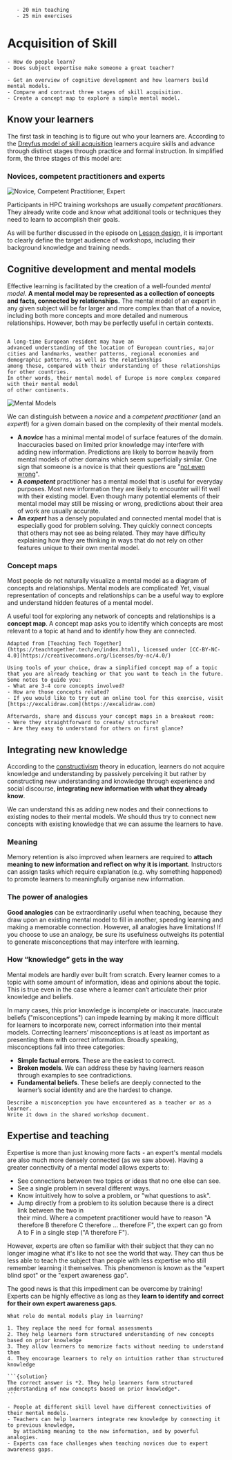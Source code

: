 ```{instructor-note}
   - 20 min teaching
   - 25 min exercises   
```   

# Acquisition of Skill

```{questions}
- How do people learn?
- Does subject expertise make someone a great teacher?
```

```{objectives}
- Get an overview of cognitive development and how learners build mental models.
- Compare and contrast three stages of skill acquisition.
- Create a concept map to explore a simple mental model.
```

## Know your learners

The first task in teaching is to figure out who your learners are. According to the 
[Dreyfus model of skill acquisition](https://en.wikipedia.org/wiki/Dreyfus_model_of_skill_acquisition) learners acquire skills and advance
through distinct stages through practice and formal instruction. In simplified form, the three stages of this model are:

### Novices, competent practitioners and experts

![Novice, Competent Practitioner, Expert](img/skill-level.png)

Participants in HPC training workshops are usually *competent practitioners*. They already write 
code and know what additional tools or techniques they need to learn to accomplish their goals.

As will be further discussed in the episode on [Lesson design](lesson-design.md), 
it is important to clearly define the target audience of workshops, including their 
background knowledge and training needs.

## Cognitive development and mental models

Effective learning is facilitated by the creation of a well-founded *mental model*. 
**A mental model may be represented as a collection of concepts and facts, connected by relationships.** 
The mental model of an expert in any given subject will be far larger and more complex than that of a 
novice, including both more concepts and more detailed and numerous relationships. However, both may 
be perfectly useful in certain contexts.

```{callout} Example mental model

A long-time European resident may have an 
advanced understanding of the location of European countries, major cities and landmarks, weather patterns, regional economies and demographic patterns, as well as the relationships 
among these, compared with their understanding of these relationships for other countries. 
In other words, their mental model of Europe is more complex compared with their mental model 
of other continents.
```

![Mental Models](img/mental_models.png)

We can distinguish between a *novice* and a *competent practitioner* (and an *expert*!) for a given domain based 
on the complexity of their mental models.

- **A *novice*** has a minimal mental model of surface features of the domain. Inaccuracies based on limited prior knowledge may interfere with adding new information. Predictions are likely to borrow heavily from mental models of other domains which seem superficially similar. One sign that someone is a novice is that their questions are "[not even wrong](https://en.wikipedia.org/wiki/Not_even_wrong)".
- **A *competent*** practitioner has a mental model that is useful for everyday purposes. Most new information they are likely to encounter will fit well with their existing model. Even though many potential elements of their mental model may still be missing or wrong, predictions about their area of work are usually accurate.
- **An *expert*** has a densely populated and connected mental model that is especially good for problem solving. They quickly connect concepts that others may not see as being related. They may have difficulty explaining how they are thinking in ways that do not rely on other features unique to their own mental model.


### Concept maps

Most people do not naturally visualize a mental model as a diagram of concepts and relationships. 
Mental models are complicated! Yet, visual representation of concepts and relationships can be a 
useful way to explore and understand hidden features of a mental model.

A useful tool for exploring any network of concepts and relationships is a **concept map**.
A concept map asks you to identify which concepts are most relevant to a topic at hand and 
to identify how they are connected.

```{figure} img/conceptmap-mental-models.png
Adapted from [Teaching Tech Together](https://teachtogether.tech/en/index.html), licensed under [CC-BY-NC-4.0](https://creativecommons.org/licenses/by-nc/4.0/)
```

```{challenge} Mapping a mental model (10+10 min)
Using tools of your choice, draw a simplified concept map of a topic that you are already teaching or that you want to teach in the future.
Some notes to guide you:
- What are 3-4 core concepts involved? 
- How are those concepts related? 
- If you would like to try out an online tool for this exercise, visit [https://excalidraw.com](https://excalidraw.com)

Afterwards, share and discuss your concept maps in a breakout room:
- Were they straightforward to create/ structure?
- Are they easy to understand for others on first glance?
```

## Integrating new knowledge

According to the [constructivism](https://en.wikipedia.org/wiki/Constructivism_(philosophy_of_education)) theory in education, learners do not acquire knowledge and 
understanding by passively perceiving it but rather by constructing new understanding and knowledge 
through experience and social discourse, **integrating new information with what they already know**.

We can understand this as adding new nodes and their connections to existing nodes 
to their mental models. We should thus try to connect new concepts with existing knowledge 
that we can assume the learners to have.

### Meaning

Memory retention is also improved when learners are required to **attach meaning to new information 
and reflect on why it is important**. Instructors can assign tasks which require explanation 
(e.g. why something happened) to promote learners to meaningfully organise new information.

### The power of analogies

**Good analogies** can be extraordinarily useful when teaching, because they draw upon an 
existing mental model to fill in another, speeding learning and making a memorable 
connection. However, all analogies have limitations! If you choose to use an analogy, be sure 
its usefulness outweighs its potential to generate misconceptions that may interfere with 
learning.


### How “knowledge” gets in the way

Mental models are hardly ever built from scratch. Every learner comes to a topic with
some amount of information, ideas and opinions about the topic. This is true even in
the case where a learner can’t articulate their prior knowledge and beliefs.

In many cases, this prior knowledge is incomplete or inaccurate. Inaccurate beliefs
("misconceptions") can impede learning by making it more difficult for
learners to incorporate new, correct information into their mental models. 
Correcting learners’ misconceptions is at least as important as presenting them with 
correct information. Broadly speaking, misconceptions fall into three categories:

- **Simple factual errors**. These are the easiest to correct.
- **Broken models**. We can address these by having learners reason through examples to
    see contradictions.
- **Fundamental beliefs**. These beliefs are deeply connected
    to the learner’s social identity and are the hardest to change.

```{challenge} Describe a misconception (5 min)
Describe a misconception you have encountered as a teacher or as a learner.
Write it down in the shared workshop document.
```

## Expertise and teaching

Expertise is more than just knowing more facts - an expert's mental models are also much more densely connected (as we saw above). Having a greater connectivity of a mental model allows experts to:

- See connections between two topics or ideas that no one else can see.
- See a single problem in several different ways.
- Know intuitively how to solve a problem, or "what questions to ask".
- Jump directly from a problem to its solution because there is a direct link between the two in   
  their mind. Where a competent practitioner would have to reason "A therefore B therefore C 
  therefore ... therefore F", the expert can go from A to F in a single step ("A therefore F").

However, experts are often so familiar with their subject that they can no longer imagine what 
it's like to not see the world that way. They can thus be less able to teach the subject than 
people with less expertise who still remember learning it themselves. This phenomenon is known 
as the "expert blind spot" or the "expert awareness gap".  

The good news is that this impediment can be overcome by training! Experts can be highly effective as long as they **learn to identify and correct for their own expert awareness gaps**.

````{challenge} Reflection (3 minutes)
What role do mental models play in learning?

1. They replace the need for formal assessments
2. They help learners form structured understanding of new concepts based on prior knowledge
3. They allow learners to memorize facts without needing to understand them
4. They encourage learners to rely on intuition rather than structured knowledge

```{solution}
The correct answer is *2. They help learners form structured understanding of new concepts based on prior knowledge*.
```
````

```{keypoints}
- People at different skill level have different connectivities of their mental models. 
- Teachers can help learners integrate new knowledge by connecting it to previous knowledge, 
  by attaching meaning to the new information, and by powerful analogies.
- Experts can face challenges when teaching novices due to expert awareness gaps.
```
